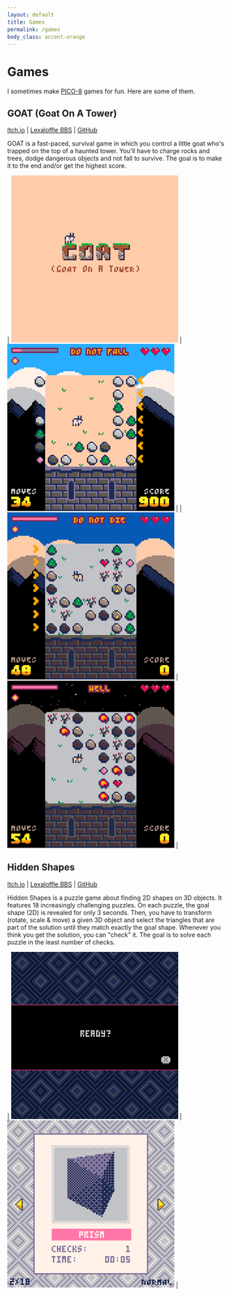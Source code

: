 ```yaml
---
layout: default
title: Games
permalink: /games
body_class: accent-orange
---
```


# Games

I sometimes make [PICO-8](https://www.lexaloffle.com/pico-8.php) games for fun. Here are some of them.

## GOAT (Goat On A Tower)

[Itch.io](https://vteromero.itch.io/goat) \| [Lexaloffle BBS](https://www.lexaloffle.com/bbs/?tid=140969) \| [GitHub](https://github.com/vteromero/goat)

GOAT is a fast-paced, survival game in which you control a little goat who's trapped on the top of a haunted tower. You'll have to charge rocks and trees, dodge dangerous objects and not fall to survive. The goal is to make it to the end and/or get the highest score.

| ![GOAT cover](/assets/images/games/goat_cover384.png) | ![GOAT chapter 1 gif](/assets/images/games/goat_chapter1.gif) |
| ![GOAT chapter 2 gif](/assets/images/games/goat_chapter2.gif) | ![GOAT chapter 3 gif](/assets/images/games/goat_chapter3.gif) |

## Hidden Shapes

[Itch.io](https://vteromero.itch.io/hidden-shapes) \| [Lexaloffle BBS](https://www.lexaloffle.com/bbs/?tid=53794) \| [GitHub](https://github.com/vteromero/hidden-shapes)

Hidden Shapes is a puzzle game about finding 2D shapes on 3D objects. It features 18 increasingly challenging puzzles. On each puzzle, the goal shape (2D) is revealed for only 3 seconds. Then, you have to transform (rotate, scale & move) a given 3D object and select the triangles that are part of the solution until they match exactly the goal shape. Whenever you think you get the solution, you can "check" it. The goal is to solve each puzzle in the least number of checks.

| ![Hidden Shapes dark gif](/assets/images/games/hiddenshapes_0.gif) | ![Hidden Shapes light gif](/assets/images/games/hiddenshapes_1.gif) |
